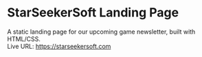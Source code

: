 # StarSeekerSoft Landing Page

A static landing page for our upcoming game newsletter, built with HTML/CSS.  
Live URL: https://starseekersoft.com
